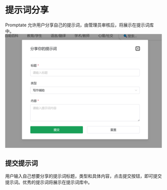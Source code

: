 # 提示词分享

Promptate 允许用户分享自己的提示词，由管理员审核后，将展示在提示词库中。
![alt text](image-1.png)

## 提交提示词

用户输入自己想要分享的提示词标题，类型和具体内容，点击提交按钮，即可提交提示词。优秀的提示词将展示在提示词库中。
